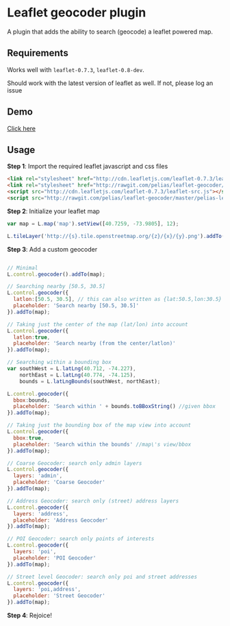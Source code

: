 # Leaflet geocoder plugin

A plugin that adds the ability to search (geocode) a leaflet powered map.

## Requirements

Works well with ```leaflet-0.7.3```, ```leaflet-0.8-dev```. 

Should work with the latest version of leaflet as well. If not, please log an issue

## Demo

[Click here](http://pelias.github.io/leaflet-geocoder/)

## Usage

**Step 1**: Import the required leaflet javascript and css files

```html
<link rel="stylesheet" href="http://cdn.leafletjs.com/leaflet-0.7.3/leaflet.css" />
<link rel="stylesheet" href="http://rawgit.com/pelias/leaflet-geocoder/master/pelias-leaflet-geocoder.css" />
<script src="http://cdn.leafletjs.com/leaflet-0.7.3/leaflet-src.js"></script>
<script src="http://rawgit.com/pelias/leaflet-geocoder/master/pelias-leaflet-geocoder.js"></script>

```

**Step 2**: Initialize your leaflet map

```javascript
var map = L.map('map').setView([40.7259, -73.9805], 12);

L.tileLayer('http://{s}.tile.openstreetmap.org/{z}/{x}/{y}.png').addTo(map);

```

**Step 3**: Add a custom geocoder

```javascript

// Minimal
L.control.geocoder().addTo(map);

// Searching nearby [50.5, 30.5]
L.control.geocoder({
  latlon:[50.5, 30.5], // this can also written as {lat:50.5,lon:30.5} or L.latLng(50.5, 30.5)
  placeholder: 'Search nearby [50.5, 30.5]'
}).addTo(map);

// Taking just the center of the map (lat/lon) into account
L.control.geocoder({
  latlon:true, 
  placeholder: 'Search nearby (from the center/latlon)'
}).addTo(map);

// Searching within a bounding box
var southWest = L.latLng(40.712, -74.227),
    northEast = L.latLng(40.774, -74.125),
    bounds = L.latLngBounds(southWest, northEast);

L.control.geocoder({
  bbox:bounds, 
  placeholder: 'Search within ' + bounds.toBBoxString() //given bbox
}).addTo(map);

// Taking just the bounding box of the map view into account
L.control.geocoder({
  bbox:true, 
  placeholder: 'Search within the bounds' //map\'s view/bbox
}).addTo(map);

// Coarse Geocoder: search only admin layers
L.control.geocoder({
  layers: 'admin', 
  placeholder: 'Coarse Geocoder'
}).addTo(map);

// Address Geocoder: search only (street) address layers
L.control.geocoder({
  layers: 'address', 
  placeholder: 'Address Geocoder'
}).addTo(map);

// POI Geocoder: search only points of interests
L.control.geocoder({
  layers: 'poi', 
  placeholder: 'POI Geocoder'
}).addTo(map);

// Street level Geocoder: search only poi and street addresses
L.control.geocoder({
  layers: 'poi,address', 
  placeholder: 'Street Geocoder'
}).addTo(map);

```

**Step 4**: Rejoice! 

